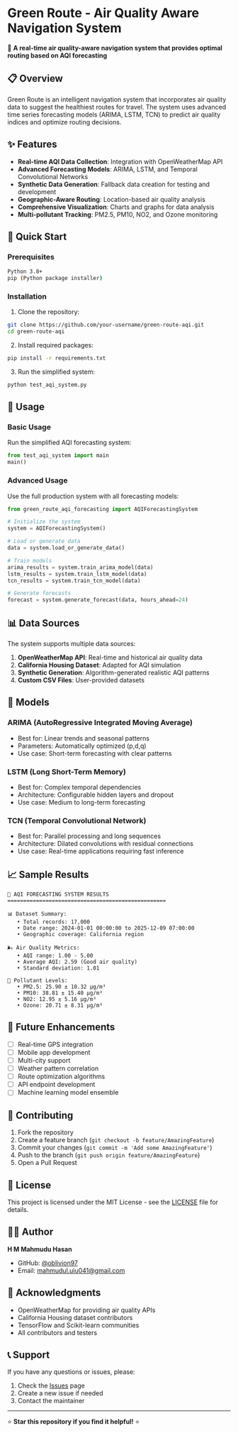 # Green Route - Air Quality Aware Navigation System

🌱 **A real-time air quality-aware navigation system that provides optimal routing based on AQI forecasting**

## 📋 Overview

Green Route is an intelligent navigation system that incorporates air quality data to suggest the healthiest routes for travel. The system uses advanced time series forecasting models (ARIMA, LSTM, TCN) to predict air quality indices and optimize routing decisions.

## ✨ Features

- **Real-time AQI Data Collection**: Integration with OpenWeatherMap API
- **Advanced Forecasting Models**: ARIMA, LSTM, and Temporal Convolutional Networks
- **Synthetic Data Generation**: Fallback data creation for testing and development
- **Geographic-Aware Routing**: Location-based air quality analysis
- **Comprehensive Visualization**: Charts and graphs for data analysis
- **Multi-pollutant Tracking**: PM2.5, PM10, NO2, and Ozone monitoring

## 🚀 Quick Start

### Prerequisites

```bash
Python 3.8+
pip (Python package installer)
```

### Installation

1. Clone the repository:
```bash
git clone https://github.com/your-username/green-route-aqi.git
cd green-route-aqi
```

2. Install required packages:
```bash
pip install -r requirements.txt
```

3. Run the simplified system:
```bash
python test_aqi_system.py
```

## 🔧 Usage

### Basic Usage

Run the simplified AQI forecasting system:

```python
from test_aqi_system import main
main()
```

### Advanced Usage

Use the full production system with all forecasting models:

```python
from green_route_aqi_forecasting import AQIForecastingSystem

# Initialize the system
system = AQIForecastingSystem()

# Load or generate data
data = system.load_or_generate_data()

# Train models
arima_results = system.train_arima_model(data)
lstm_results = system.train_lstm_model(data)
tcn_results = system.train_tcn_model(data)

# Generate forecasts
forecast = system.generate_forecast(data, hours_ahead=24)
```

## 📊 Data Sources

The system supports multiple data sources:

1. **OpenWeatherMap API**: Real-time and historical air quality data
2. **California Housing Dataset**: Adapted for AQI simulation
3. **Synthetic Generation**: Algorithm-generated realistic AQI patterns
4. **Custom CSV Files**: User-provided datasets

## 🤖 Models

### ARIMA (AutoRegressive Integrated Moving Average)
- Best for: Linear trends and seasonal patterns
- Parameters: Automatically optimized (p,d,q)
- Use case: Short-term forecasting with clear patterns

### LSTM (Long Short-Term Memory)
- Best for: Complex temporal dependencies
- Architecture: Configurable hidden layers and dropout
- Use case: Medium to long-term forecasting

### TCN (Temporal Convolutional Network)
- Best for: Parallel processing and long sequences
- Architecture: Dilated convolutions with residual connections
- Use case: Real-time applications requiring fast inference

## 📈 Sample Results

```
🎉 AQI FORECASTING SYSTEM RESULTS
==================================================

📊 Dataset Summary:
   • Total records: 17,000
   • Date range: 2024-01-01 00:00:00 to 2025-12-09 07:00:00
   • Geographic coverage: California region

🌬️ Air Quality Metrics:
   • AQI range: 1.00 - 5.00
   • Average AQI: 2.59 (Good air quality)
   • Standard deviation: 1.01

💨 Pollutant Levels:
   • PM2.5: 25.90 ± 10.32 µg/m³
   • PM10: 38.81 ± 15.40 µg/m³
   • NO2: 12.95 ± 5.16 µg/m³
   • Ozone: 20.71 ± 8.31 µg/m³
```

## 🔮 Future Enhancements

- [ ] Real-time GPS integration
- [ ] Mobile app development
- [ ] Multi-city support
- [ ] Weather pattern correlation
- [ ] Route optimization algorithms
- [ ] API endpoint development
- [ ] Machine learning model ensemble

## 🤝 Contributing

1. Fork the repository
2. Create a feature branch (`git checkout -b feature/AmazingFeature`)
3. Commit your changes (`git commit -m 'Add some AmazingFeature'`)
4. Push to the branch (`git push origin feature/AmazingFeature`)
5. Open a Pull Request

## 📄 License

This project is licensed under the MIT License - see the [LICENSE](LICENSE) file for details.

## 👨‍💻 Author

**H M Mahmudu Hasan**
- GitHub: [@oblivion97](https://github.com/your-username)
- Email: mahmudul.uiu041@gmail.com

## 🙏 Acknowledgments

- OpenWeatherMap for providing air quality APIs
- California Housing dataset contributors
- TensorFlow and Scikit-learn communities
- All contributors and testers

## 📞 Support

If you have any questions or issues, please:
1. Check the [Issues](https://github.com/your-username/green-route-aqi/issues) page
2. Create a new issue if needed
3. Contact the maintainer

---
⭐ **Star this repository if you find it helpful!** ⭐
